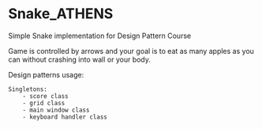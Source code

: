 # Snake_ATHENS
Simple Snake implementation for Design Pattern Course

Game is controlled by arrows and your goal is to eat as many apples as you can without crashing into wall or your body.

Design patterns usage:

	Singletons: 
 		- score class
 		- grid class
 		- main window class
		- keyboard handler class
